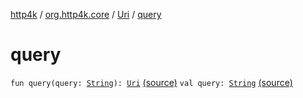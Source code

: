 [http4k](../../index.md) / [org.http4k.core](../index.md) / [Uri](index.md) / [query](./query.md)

# query

`fun query(query: `[`String`](https://kotlinlang.org/api/latest/jvm/stdlib/kotlin/-string/index.html)`): `[`Uri`](index.md) [(source)](https://github.com/http4k/http4k/blob/master/http4k-core/src/main/kotlin/org/http4k/core/Uri.kt#L42)
`val query: `[`String`](https://kotlinlang.org/api/latest/jvm/stdlib/kotlin/-string/index.html) [(source)](https://github.com/http4k/http4k/blob/master/http4k-core/src/main/kotlin/org/http4k/core/Uri.kt#L8)